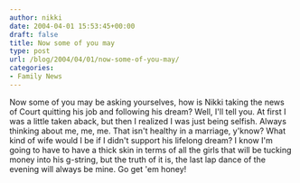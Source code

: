 ```yaml
---
author: nikki
date: 2004-04-01 15:53:45+00:00
draft: false
title: Now some of you may
type: post
url: /blog/2004/04/01/now-some-of-you-may/
categories:
- Family News
---
```


Now some of you may be asking yourselves, how is Nikki taking the news of Court quitting his job and following his dream? Well, I'll tell you. At first I was a little taken aback, but then I realized I was just being selfish. Always thinking about me, me, me. That isn't healthy in a marriage, y'know? What kind of wife would I be if I didn't support his lifelong dream? I know I'm going to have to have a thick skin in terms of all the girls that will be tucking money into his g-string, but the truth of it is, the last lap dance of the evening will always be mine. Go get 'em honey!
